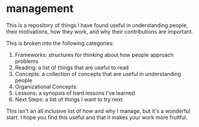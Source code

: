 # management

This is a repository of things I have found useful in understanding people, their motivations, how they work, and why their contributions are important.

This is broken into the following categories:

1. Frameworks: structures for thinking about how people approach problems
2. Reading: a list of things that are useful to read
3. Concepts: a collection of concepts that are useful in understanding people
4. Organizational Concepts: 
5. Lessons: a synopsis of hard lessons I've learned
6. Next Steps: a list of things I want to try next

This isn't an all inclusive list of how and why I manage, but it's a wonderful start.  I hope you find this useful and that it makes your work more fruitful.
